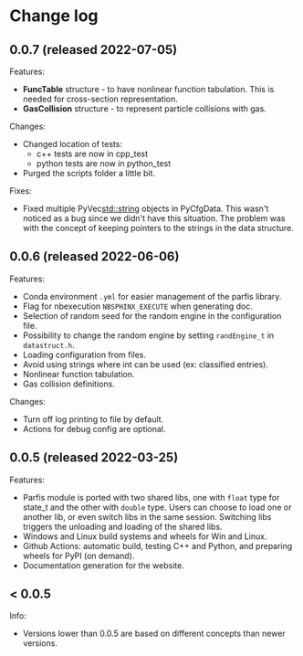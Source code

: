 # Change log

## 0.0.7 (released 2022-07-05)

Features:
  - **FuncTable** structure - to have nonlinear function tabulation. This is needed 
    for cross-section representation.
  - **GasCollision** structure - to represent particle collisions with gas.

Changes:
  - Changed location of tests:
    * c++ tests are now in cpp_test
    * python tests are now in python_test
  - Purged the scripts folder a little bit.

Fixes:
  - Fixed multiple PyVec<std::string> objects in PyCfgData. This wasn't
    noticed as a bug since we didn't have this situation. The problem
    was with the concept of keeping pointers to the strings in the data structure.

## 0.0.6 (released 2022-06-06)

Features:

  - Conda environment `.yml` for easier management of the parfis library.
  - Flag for nbexecution `NBSPHINX_EXECUTE` when generating doc.
  - Selection of random seed for the random engine in the configuration file.
  - Possibility to change the random engine by setting `randEngine_t` in `datastruct.h`.
  - Loading configuration from files.
  - Avoid using strings where int can be used (ex: classified entries).
  - Nonlinear function tabulation.
  - Gas collision definitions.

Changes:

  - Turn off log printing to file by default.
  - Actions for debug config are optional.

## 0.0.5 (released 2022-03-25)

Features:

  - Parfis module is ported with two shared libs, one with `float` type for state_t and the other
    with `double` type. Users can choose to load one or another lib, or even switch libs in the 
    same session. Switching libs triggers the unloading and loading of the shared libs.
  - Windows and Linux build systems and wheels for Win and Linux.
  - Github Actions: automatic build, testing C++ and Python, and preparing wheels for PyPI (on demand).
  - Documentation generation for the website.

## < 0.0.5

Info:

  - Versions lower than 0.0.5 are based on different concepts than newer versions.